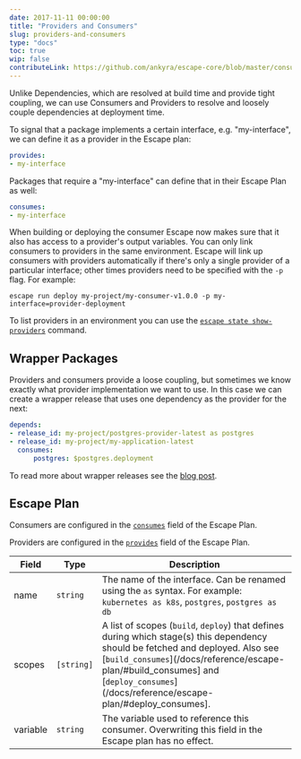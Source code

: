 ```yaml
---
date: 2017-11-11 00:00:00
title: "Providers and Consumers"
slug: providers-and-consumers
type: "docs"
toc: true
wip: false
contributeLink: https://github.com/ankyra/escape-core/blob/master/consumer.go
---
```


Unlike Dependencies, which are resolved at build time and provide tight
coupling, we can use Consumers and Providers to resolve and loosely couple
dependencies at deployment time.

To signal that a package implements a certain interface, e.g. "my-interface", we can
define it as a provider in the Escape plan:

```yaml
provides:
- my-interface
```

Packages that require a "my-interface" can define that in their Escape Plan as well:

```yaml
consumes:
- my-interface
```

When building or deploying the consumer Escape now makes sure that it also has
access to a provider's output variables. You can only link consumers to
providers in the same environment. Escape will link up consumers with providers
automatically if there's only a single provider of a particular interface; other
times providers need to be specified with the `-p` flag. For example:

```
escape run deploy my-project/my-consumer-v1.0.0 -p my-interface=provider-deployment
```

To list providers in an environment you can use the [`escape state
show-providers`](/docs/reference/escape_state_show-providers/) command.

## Wrapper Packages

Providers and consumers provide a loose coupling, but sometimes we know exactly
what provider implementation we want to use. In this case we can create a wrapper
release that uses one dependency as the provider for the next:

```yaml
depends:
- release_id: my-project/postgres-provider-latest as postgres
- release_id: my-project/my-application-latest
  consumes:
	  postgres: $postgres.deployment
```

To read more about wrapper releases see the [blog post](https://www.ankyra.io/blog/combining-packages-into-platforms/).

## Escape Plan

Consumers are configured in the [`consumes`](/docs/reference/escape-plan/#consumes)
field of the Escape Plan.

Providers are configured in the [`provides`](/docs/reference/escape-plan/#provides)
field of the Escape Plan.


Field | Type | Description
------|------|-------------
|name|`string`|The name of the interface. Can be renamed using the `as` syntax. For example: `kubernetes as k8s`, `postgres`, `postgres as db` 
|scopes|`[string]`|A list of scopes (`build`, `deploy`) that defines during which stage(s) this dependency should be fetched and deployed. Also see [`build_consumes`](/docs/reference/escape-plan/#build_consumes] and [`deploy_consumes`](/docs/reference/escape-plan/#deploy_consumes]. 
|variable|`string`|The variable used to reference this consumer. Overwriting this field in the Escape plan has no effect. 

